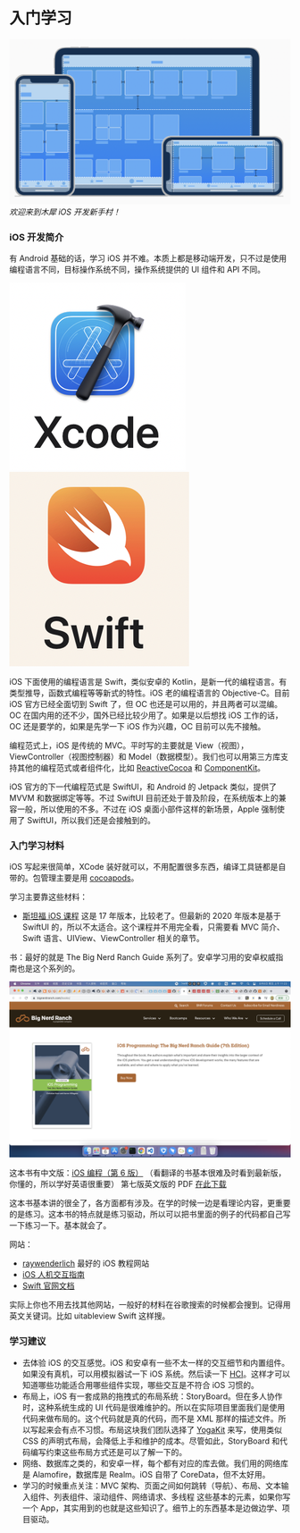 # 入门学习

![](https://raw.githubusercontent.com/zxc0328/for-picgo/master/%E6%88%AA%E5%B1%8F2021-08-06%20%E4%B8%8A%E5%8D%8811.33.02.png)
_欢迎来到木犀 iOS 开发新手村！_

### iOS 开发简介

有 Android 基础的话，学习 iOS 并不难。本质上都是移动端开发，只不过是使用编程语言不同，目标操作系统不同，操作系统提供的 UI 组件和 API 不同。

![](https://raw.githubusercontent.com/zxc0328/for-picgo/master/%E6%88%AA%E5%B1%8F2021-08-06%20%E4%B8%8A%E5%8D%8811.31.19.png)
![](https://raw.githubusercontent.com/zxc0328/for-picgo/master/%E6%88%AA%E5%B1%8F2021-08-06%20%E4%B8%8A%E5%8D%8811.31.23.png)

iOS 下面使用的编程语言是 Swift，类似安卓的 Kotlin，是新一代的编程语言。有类型推导，函数式编程等等新式的特性。iOS 老的编程语言的 Objective-C。目前 iOS 官方已经全面切到 Swift 了，但 OC 也还是可以用的，并且两者可以混编。OC 在国内用的还不少，国外已经比较少用了。如果是以后想找 iOS 工作的话，OC 还是要学的，如果是先学一下 iOS 作为兴趣，OC 目前可以先不接触。

编程范式上，iOS 是传统的 MVC。平时写的主要就是 View（视图），ViewController（视图控制器）和 Model（数据模型）。我们也可以用第三方库支持其他的编程范式或者组件化，比如 [ReactiveCocoa](https://github.com/ReactiveCocoa/ReactiveCocoa) 和 [ComponentKit](https://componentkit.org/)。

iOS 官方的下一代编程范式是 SwiftUI，和 Android 的 Jetpack 类似，提供了 MVVM 和数据绑定等等。不过 SwiftUI 目前还处于普及阶段，在系统版本上的兼容一般，所以使用的不多。不过在 iOS 桌面小部件这样的新场景，Apple 强制使用了 SwiftUI，所以我们还是会接触到的。

### 入门学习材料

iOS 写起来很简单，XCode 装好就可以，不用配置很多东西，编译工具链都是自带的。包管理主要是用 [cocoapods](https://cocoapods.org/)。

学习主要靠这些材料：

- [斯坦福 iOS 课程](https://www.bilibili.com/video/BV1rb411C7eN?from=search&seid=14447357722721788424) 这是 17 年版本，比较老了。但最新的 2020 年版本是基于 SwiftUI 的，所以不太适合。这个课程并不用完全看，只需要看 MVC 简介、Swift 语言、UIView、ViewController 相关的章节。

书：最好的就是 The Big Nerd Ranch Guide 系列了。安卓学习用的安卓权威指南也是这个系列的。

![](https://raw.githubusercontent.com/zxc0328/for-picgo/master/ios_book.png)

这本书有中文版：[iOS 编程（第 6 版）](https://book.douban.com/subject/33431782/) （看翻译的书基本很难及时看到最新版，你懂的，所以学好英语很重要）
第七版英文版的 PDF [在此下载](https://salttiger.com/ios-programming-the-big-nerd-ranch-guide-7th-edition/)

这本书基本讲的很全了，各方面都有涉及。在学的时候一边是看理论内容，更重要的是练习。这本书的特点就是练习驱动，所以可以把书里面的例子的代码都自己写一下练习一下。基本就会了。

网站：

- [raywenderlich](https://www.raywenderlich.com/) 最好的 iOS 教程网站
- [iOS 人机交互指南](https://developer.apple.com/design/human-interface-guidelines/ios/overview/themes/)
- [Swift 官网文档](https://swift.org/documentation/)

实际上你也不用去找其他网站，一般好的材料在谷歌搜索的时候都会搜到。记得用英文关键词。比如 uitableview Swift 这样搜。

### 学习建议

- 去体验 iOS 的交互感觉。iOS 和安卓有一些不太一样的交互细节和内置组件。如果没有真机，可以用模拟器试一下 iOS 系统。然后读一下 [HCI](https://developer.apple.com/design/human-interface-guidelines/ios/overview/themes/)。这样才可以知道哪些功能适合用哪些组件实现，哪些交互是不符合 iOS 习惯的。
- 布局上，iOS 有一套成熟的拖拽式的布局系统：StoryBoard。但在多人协作时，这种系统生成的 UI 代码是很难维护的。所以在实际项目里面我们是使用代码来做布局的。这个代码就是真的代码，而不是 XML 那样的描述文件。所以写起来会有点不习惯。布局这块我们团队选择了 [YogaKit](https://yogalayout.com/) 来写，使用类似 CSS 的声明式布局，会降低上手和维护的成本。尽管如此，StoryBoard 和代码编写约束这些布局方式还是可以了解一下的。
- 网络、数据库之类的，和安卓一样，每个都有对应的库去做。我们用的网络库是 Alamofire，数据库是 Realm。iOS 自带了 CoreData，但不太好用。
- 学习的时候重点关注：MVC 架构、页面之间如何跳转（导航）、布局、文本输入组件、列表组件、滚动组件、网络请求、多线程 这些基本的元素，如果你写一个 App，其实用到的也就是这些知识了。细节上的东西基本是边做边学、项目驱动。
